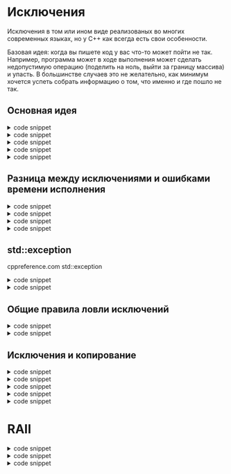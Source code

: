 # Исключения

Исключения в том или ином виде реализованых во многих современных языках, но у C++ как всегда есть свои особенности. 

Базовая идея: когда вы пишете код у вас что-то может пойти не так. Например, программа может в ходе выполнения может сделать недопустимую операцию (поделить на ноль, выйти за границу массива) и упасть. В большинстве случаев это не желательно, как минимум хочется успеть собрать информацию о том, что именно и где пошло не так.



## Основная идея

<details><summary>code snippet</summary>
<p>

```c
int f(int x, int y, int* result) {
    std::cout << 1;
}

int main() {
    f(1, 0);
}
```
</p>
</details>


<details><summary>code snippet</summary>
<p>

```cpp
int f(int x, int y) {
    if (y == 0)
        throw 1;
    return x / y;
}

int main() {
    f(1, 0);
}
```

```bash
terminate called after throwing an instance of 'int'
```
</p>
</details>

<details><summary>code snippet</summary>
<p>

```cpp
int f(int x, int y) {
    if (y == 0)
        throw 1;
    return x / y;
}

int main() {
    int x = 0; 
    int y = 1;
    f(y / x, 0);
}
```
</p>
</details>

<details><summary>code snippet</summary>
<p>

```cpp
#include <iostream>

int f(int x, int y) {
    if (y == 0)
        throw 1;
    return x / y;
}

int main() {
    try {
        f(1, 0);
    } catch (int x) {
        std::cout << "Exception!\n";
    }
}
```
Output:

```bash
Exception!
```
</p>
</details>



<details><summary>code snippet</summary>
<p>

```cpp
#include <iostream>

int f(int x, int y) {
    y == 0, throw 1;
    return x / y;
}

int main() {
    try {
        f(1, 0);
    } catch (int x) {
        std::cout << "Exception!\n";
    }
}
```
</p>
</details>

## Разница между исключениями и ошибками времени исполнения

<details><summary>code snippet</summary>
<p>

```cpp
#include <iostream>
#include <vector>

int f(int x, int y) {
    if (y == 0)
        throw 1;
    return x / y;
}

int main() {
    std::vector<int> v(10);

    v[10000] = 1;
}
```
</p>
</details>

<details><summary>code snippet</summary>
<p>

```cpp
#include <iostream>
#include <vector>

int f(int x, int y) {
    if (y == 0)
        throw 1;
    return x / y;
}

int main() {
    std::vector<int> v(10);
    
    try {
        v[10000] = 1;
    } catch (...) {
        std::cout << "Exception!\n";
    }
}
```
</p>
</details>

<details><summary>code snippet</summary>
<p>

```cpp
#include <iostream>
#include <vector>

int f(int x, int y) {
    if (y == 0)
        throw 1;
    return x / y;
}

// std::out_of_range

int main() {
    std::vector<int> v(10);
    
    try {
        v.at(10000) = 1;
    } catch (...) {
        std::cout << "Exception!\n";
    }
}
```
</p>
</details>

<details><summary>code snippet</summary>
<p>

```cpp
#include <iostream>
#include <vector>

int main() {
    std::bad_cast;
    dynamic_cast<> s;
}
```
</p>
</details>

## std::exception

cppreference.com std::exception

<details><summary>code snippet</summary>
<p>

```cpp
#include <iostream>
#include <vector>

int f(int x, int y) {
    if (y == 0)
        throw 1;
    return x / y;
}

// std::out_of_range

int main() {
    std::vector<int> v(10);
    
    try {
        v.at(10000) = 1;
    } catch (std::exception& ex) {
        std::cout << ex.what();
    }
}
```
</p>
</details>

<details><summary>code snippet</summary>
<p>

```cpp
#include <iostream>
#include <vector>

int f(int x, int y) {
    if (y == 0)
        throw 1;
    return x / y;
}

// std::out_of_range

int main() {
    std::vector<int> v(10);
    
    try {
        throw std::out_of_range("Uncatched exception");
        v.at(10000) = 1;
    } catch (std::exception& ex) {
        std::cout << ex.what();
    }
}
```
</p>
</details>

## Общие правила ловли исключений

<details><summary>code snippet</summary>
<p>

```cpp
#include <iostream>

int main() {
    try {
        throw 1;
    } catch (unsigned int x) {

    }
    
}
```
</p>
</details>


<details><summary>code snippet</summary>
<p>

```cpp
#include <iostream>

int main() {
    try {
        throw std::out_of_range("An outsider!");
    } catch (std::exception& ex) {
        std::cout << 1;
    } catch (std::out_of_range& oor) {
        std::cout << 2;
    } catch (...) {
        std::cout << 3;
    }
    
}
```
</p>
</details>

## Исключения и копирование

<details><summary>code snippet</summary>
<p>

```cpp
#include <iostream>

struct Logger {
    Logger() {
        std::cout << "created ";
    }
    Logger(const Logger&) {
        std::cout << "copied ";        
    }
    ~Logger() {
        std::cout << "destroyed ";
    }
}

void f() {
    Logger x:
    throw x;
}

int main() {
    try {
        f();
    } catch (const Logger& x) {
        std::cout << "caught"
    }
    
}
```
</p>
</details>

<details><summary>code snippet</summary>
<p>

```cpp
#include <iostream>

struct Logger {
    Logger() {
        std::cout << "created ";
    }
    Logger(const Logger&) {
        std::cout << "copied ";        
    }
    Logger(Logger&&) {
        std::cout << "moved ";        
    }
    ~Logger() {
        std::cout << "destroyed ";
    }
}

void f() {
    Logger x:
    throw x;
}

int main() {
    try {
        f();
    } catch (const Logger& x) {
        std::cout << "caught"
    }
    
}
```
</p>
</details>


<details><summary>code snippet</summary>
<p>

```cpp
#include <iostream>

struct Logger {
    Logger() {
        std::cout << "created ";
    }
    Logger(const Logger&) {
        std::cout << "copied ";        
    }
    ~Logger() {
        std::cout << "destroyed ";
    }
}

void f() {
    Logger x:
    throw x;
}

int main() {
    try {
        f();
    } catch (Logger x) {
        std::cout << "caught"
    }
    
}
```
</p>
</details>


<details><summary>code snippet</summary>
<p>

```cpp
#include <iostream>

struct Logger {
    Logger() {
        std::cout << "created ";
    }
    Logger(const Logger&) = delete;
    ~Logger() {
        std::cout << "destroyed ";
    }
}

void f() {
    Logger x:
    throw x;
}

int main() {
    try {
        f();
    } catch (const Logger& x) {
        std::cout << "caught";
    }
    
}
```
</p>
</details>


<details><summary>code snippet</summary>
<p>

```cpp
#include <iostream>

struct Logger {
    Logger() {
        std::cout << "created ";
    }
    Logger(const Logger&) = delete;
    ~Logger() {
        std::cout << "destroyed ";
    }
}

void f() {    
    throw Logger();
}

void g() {
    try {
        throw std::out_of_range("Outside!");        
    } catch (std::exception& ex) {
        std::cout << "caught";
        throw;
    }
}

int main() {
    try {
        g();
    } catch (std::out_of_range& oor) {
        
    }
    
}
```
</p>
</details>

# RAII 

<details><summary>code snippet</summary>
<p>

```cpp
#include <iostream>

void f() {
    int* p = new int(5);
    throw 1;
    delete p;
}

int main() {
    try {
        f();        
    } catch (...) {

    }
}
```
</p>
</details>

<details><summary>code snippet</summary>
<p>

```cpp
#include <iostream>

struct S {
    int* p = nullptr;

    S(): p(new int(5)) {
        throw 1;
    }

    ~S() {
        delete p;
    }
}

int main() {
    try {
        S s;
    } catch (...) {
        
    }
}
```
</p>
</details>


<details><summary>code snippet</summary>
<p>

```cpp
#include <iostream>

template <typename T>
class SmartPtr {
    private:
        T* ptr;
    public:
        SmartPtr(T* ptr): ptr(ptr) {}
        ~SmartPtr() {
            delete ptr;
        }
}

struct S {
    SmartPtr<int> p = nullptr;

    S(): p(new int(5)) {
        throw 1;
    }

    ~S() {
        delete p;
    }
}

int main() {
    try {
        S s;
    } catch (...) {
        
    }
}
```
</p>
</details>